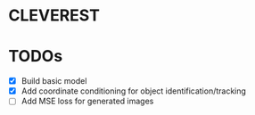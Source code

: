 # CLEVEREST

# TODOs
- [X] Build basic model
- [X] Add coordinate conditioning for object identification/tracking
- [ ] Add MSE loss for generated images